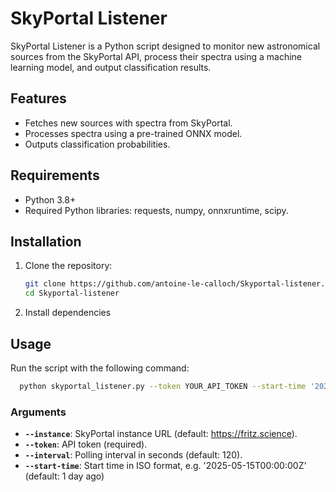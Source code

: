 # SkyPortal Listener
SkyPortal Listener is a Python script designed to monitor new astronomical sources from the SkyPortal API, process their spectra using a machine learning model, and output classification results.


## Features
- Fetches new sources with spectra from SkyPortal.
- Processes spectra using a pre-trained ONNX model.
- Outputs classification probabilities.

## Requirements
- Python 3.8+
- Required Python libraries: requests, numpy, onnxruntime, scipy.

## Installation
1. Clone the repository:
   ```bash
   git clone https://github.com/antoine-le-calloch/Skyportal-listener.git
   cd Skyportal-listener
   ```
2. Install dependencies

## Usage
Run the script with the following command:
```bash
  python skyportal_listener.py --token YOUR_API_TOKEN --start-time '2025-05-15T00:00:00Z'
```

### Arguments
- **`--instance`**: SkyPortal instance URL (default: https://fritz.science).
- **`--token`**: API token (required).
- **`--interval`**: Polling interval in seconds (default: 120).
- **`--start-time`**: Start time in ISO format, e.g. '2025-05-15T00:00:00Z' (default: 1 day ago)
